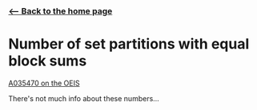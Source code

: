 <!-- title: Equal sums -->



### [<-- Back to the home page](index.md)

# Number of set partitions with equal block sums

[A035470 on the OEIS](https://oeis.org/A035470)

There's not much info about these numbers...